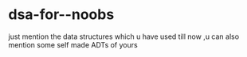 # dsa-for--noobs
just mention the data structures which u have used till now ,u can also mention some self made ADTs of yours
